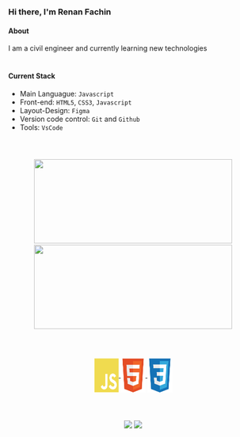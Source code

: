 ### Hi there, I'm Renan Fachin

#### About
I am a civil engineer and currently learning new technologies
#

#### Current Stack
  - Main Languague: `Javascript`
  - Front-end: `HTML5`, `CSS3`, `Javascript`
  - Layout-Design: `Figma`
  - Version code control: `Git` and `Github`
  - Tools: `VsCode`
#
</br>

<div align="center">
  <a href="https://github.com/RenanFachin">
  <img height="170em" width="400em"src="https://github-readme-stats.vercel.app/api?username=RenanFachin&show_icons=true&theme=tokyonight&title_color=FFFFFF&text_color=FFFFFF&include_all_commits=true&count_private=true"/>
  <img height="170em" width="400em"src="https://github-readme-stats.vercel.app/api/top-langs/?username=RenanFachin&layout=compact&title_color=FFFFFF&text_color=FFFFFF&langs_count=7&theme=tokyonight"/>
</div>

#
</br>

<div align="center">
  <img align="center" alt="Renan-Js" height="70" width="50" src="https://raw.githubusercontent.com/devicons/devicon/master/icons/javascript/javascript-plain.svg">
  <img align="center" alt="Renan-HTML" height="70" width="50" src="https://raw.githubusercontent.com/devicons/devicon/master/icons/html5/html5-original.svg">
  <img align="center" alt="Renan-CSS" height="70" width="50" src="https://raw.githubusercontent.com/devicons/devicon/master/icons/css3/css3-original.svg">
</div>

#
</br>

<div align="center">
  <a href="https://instagram.com/#" target="_blank"><img src="https://img.shields.io/badge/-Instagram-%23fad0c4?style=for-the-badge&logo=instagram&logoColor=black" target="_blank"></a>
  <a href="https://www.linkedin.com/in/#" target="_blank"><img src="https://img.shields.io/badge/-LinkedIn-%230077B5?style=for-the-badge&logo=linkedin&logoColor=white" target="_blank"></a> 
</div>

#
